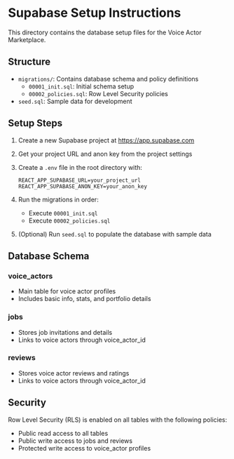 # Supabase Setup Instructions

This directory contains the database setup files for the Voice Actor Marketplace.

## Structure
- `migrations/`: Contains database schema and policy definitions
  - `00001_init.sql`: Initial schema setup
  - `00002_policies.sql`: Row Level Security policies
- `seed.sql`: Sample data for development

## Setup Steps

1. Create a new Supabase project at https://app.supabase.com

2. Get your project URL and anon key from the project settings

3. Create a `.env` file in the root directory with:
   ```
   REACT_APP_SUPABASE_URL=your_project_url
   REACT_APP_SUPABASE_ANON_KEY=your_anon_key
   ```

4. Run the migrations in order:
   - Execute `00001_init.sql`
   - Execute `00002_policies.sql`

5. (Optional) Run `seed.sql` to populate the database with sample data

## Database Schema

### voice_actors
- Main table for voice actor profiles
- Includes basic info, stats, and portfolio details

### jobs
- Stores job invitations and details
- Links to voice actors through voice_actor_id

### reviews
- Stores voice actor reviews and ratings
- Links to voice actors through voice_actor_id

## Security

Row Level Security (RLS) is enabled on all tables with the following policies:
- Public read access to all tables
- Public write access to jobs and reviews
- Protected write access to voice_actor profiles 